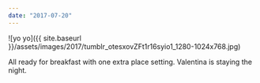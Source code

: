 ```yaml
---
date: "2017-07-20"
---
```


![yo yo]({{ site.baseurl }}/assets/images/2017/tumblr_otesxovZFt1r16syio1_1280-1024x768.jpg)

All ready for breakfast with one extra place setting. Valentina is staying the night.
